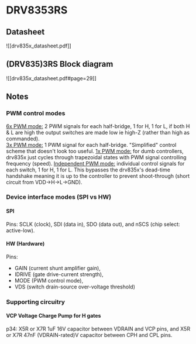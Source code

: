 # DRV8353RS
## Datasheet
![[drv835x_datasheet.pdf]]

## (DRV835)**3RS** Block diagram
![[drv835x_datasheet.pdf#page=29]]

## Notes
### PWM control modes
<u>6x PWM mode:</u> 2 PWM signals for each half-bridge, 1 for H, 1 for L, if both H & L are high the output switches are made low ie high-Z (rather than high as commanded).   
<u>3x PWM mode:</u> 1 PWM signal for each half-bridge. "Simplified" control scheme that doesn't look too useful. 
<u>1x PWM mode:</u> for dumb controllers, drv835x just cycles through trapezoidal states with PWM signal controlling frequency (speed). 
<u>Independent PWM mode:</u> individual control signals for each switch, 1 for H, 1 for L. This bypasses the drv835x's dead-time handshake meaning it is up to the controller to prevent shoot-through (short circuit from VDD->H->L->GND). 

### Device interface modes (SPI vs HW)
#### SPI
Pins: SCLK (clock), SDI (data in), SDO (data out), and nSCS (chip select: active-low).

#### HW (Hardware)
Pins: 
- GAIN (current shunt amplifier gain), 
- IDRIVE (gate drive-current strength), 
- MODE (PWM control mode), 
- VDS (switch drain-source over-voltage threshold)

### Supporting circuitry
#### VCP Voltage Charge Pump for H gates
p34: X5R or X7R 1uF 16V capacitor between VDRAIN and VCP pins, 
and X5R or X7R 47nF (VDRAIN-rated)V capacitor between CPH and CPL pins. 


